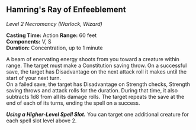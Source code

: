 ## Hamring's Ray of Enfeeblement
*Level 2 Necromancy (Warlock, Wizard)*

**Casting Time:** Action
**Range:** 60 feet  
**Components:** V, S  
**Duration:** Concentration, up to 1 minute  

A beam of enervating energy shoots from you toward a creature within range. The target must make a Constitution saving throw. On a successful save, the target has Disadvantage on the next attack roll it makes until the start of your next turn.  
On a failed save, the target has Disadvantage on Strength checks, Strength saving throws and attack rolls for the duration. During that time, it also subtracts 1d8 from all its damage rolls. The target repeats the save at the end of each of its turns, ending the spell on a success.

***Using a Higher-Level Spell Slot.*** You can target one additional creature for each spell slot level above 2.